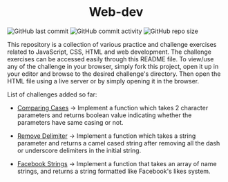 <h1 align="center">Web-dev</h1>

![GitHub last commit](https://img.shields.io/github/last-commit/demondaddy22/web-dev?color=%2394E089&style=for-the-badge)
![GitHub commit activity](https://img.shields.io/github/commit-activity/m/demondaddy22/web-dev?color=%2355AAFF&style=for-the-badge)
![GitHub repo size](https://img.shields.io/github/repo-size/demondaddy22/web-dev?color=%23DD8811&style=for-the-badge)

This repository is a collection of various practice and challenge exercises related to JavaScript, CSS, HTML and web development. The challenge exercises can be accessed easily through this README file.
To view/use any of the challenge in your browser, simply fork this project, open it up in your editor and browse to the desired challenge's directory. Then open the HTML file using a live server or by simply opening it in the browser.

List of challenges added so far:

-   [Comparing Cases](/JustJS/ComparingCases) -> Implement a function which takes 2 character parameters and returns boolean value indicating whether the parameters have same casing or not.

-   [Remove Delimiter](/JustJS/RemoveDelimiter) -> Implement a function which takes a string parameter and returns a camel cased string after removing all the dash or underscore delimiters in the initial string.

-   [Facebook Strings](/JustJS/FacebookStrings) -> Implement a function that takes an array of name strings, and returns a string formatted like Facebook's likes system.
